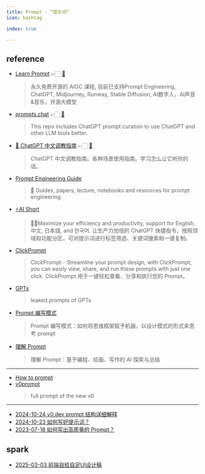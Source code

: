 ```yaml
---
title: Prompt - “提示词”
icon: hashtag

index: true

---
```


## reference

- [Learn Prompt](https://www.learnprompt.pro/) 👉🏻 [🐙](https://github.com/LearnPrompt/LearnPrompt)
    > 永久免费开源的 AIGC 课程, 目前已支持Prompt Engineering, ChatGPT, Midjourney, Runway, Stable Diffusion, AI数字人，AI声音&音乐，开源大模型
- [prompts.chat](https://prompts.chat/) 👉🏻 [🐙](https://github.com/f/awesome-chatgpt-prompts)
    > This repo includes ChatGPT prompt curation to use ChatGPT and other LLM tools better.
- [🧠 ChatGPT 中文调教指南](https://chat.aimakex.com) 👉🏻 [🐙](https://github.com/PlexPt/awesome-chatgpt-prompts-zh)
    > ChatGPT 中文调教指南。各种场景使用指南。学习怎么让它听你的话。
- [Prompt Engineering Guide](https://github.com/dair-ai/Prompt-Engineering-Guide)
    > 🐙 Guides, papers, lecture, notebooks and resources for prompt engineering
- [⚡️AI Short](https://github.com/rockbenben/ChatGPT-Shortcut)
    > 🚀💪Maximize your efficiency and productivity, support for English, 中文, 日本語, and 한국어. 让生产力加倍的 ChatGPT 快捷指令，按照领域和功能分区，可对提示词进行标签筛选、关键词搜索和一键复制。
- [ClickPrompt](https://github.com/prompt-engineering/click-prompt)
    > ClickPrompt - Streamline your prompt design, with ClickPrompt, you can easily view, share, and run these prompts with just one click. ClickPrompt 用于一键轻松查看、分享和执行您的 Prompt。
- [GPTs](https://github.com/linexjlin/GPTs)
    > leaked prompts of GPTs
- [Prompt 编写模式](https://github.com/prompt-engineering/prompt-patterns)
    > Prompt 编写模式：如何将思维框架赋予机器，以设计模式的形式来思考 prompt
- [理解 Prompt](https://github.com/prompt-engineering/understand-prompt)
    > 理解 Prompt：基于编程、绘画、写作的 AI 探索与总结

------

- [How to prompt](https://json.visuals.zip/how-to-prompt)
- [v0prompt](https://github.com/sharkqwy/v0prompt)
    > full prompt of the new v0

------

- []()[2024-10-24 v0.dev prompt 结构详细解释](https://baoyu.io/blog/v0-dev-prompt-structure-explanation)
- []()[2024-10-23 如何写好提示词？](https://baoyu.io/blog/how-to-write-good-prompt)
- []()[2023-07-18 如何写出高质量的 Prompt？](https://baoyu.io/blog/prompt-engineering/how-to-write-high-quality-prompt)

## spark

- [2025-03-03 前端自给自足UI设计稿](https://justin3go.com/posts/2025/03/03-front-end-self-sufficient-ui-design-claude-ai-version)
